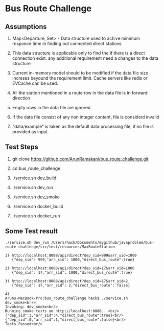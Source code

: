 
# Bus Route Challenge

<h2>Assumptions</h2>

1) Map<Departure, Set<Arrival>> - Data structure used to achive minimum responce time in finding out connected direct stations

2) This data structure is applicable only to find the if there is a direct connection exist. any additional requirement need a changes to the data structure

3) Current in-memory model should to be modified if the data file size increses beyound the requirement limit. Cache servers like redis or EVCache can be used. 
 
4) All the station mentioned in a route row in the data file is in forward direction 

5) Empty rows in the data file are ignored.

6) If the data file consist of any non integer content, file is considerd invalid

7) "data/example" is taken as the default data processing file, if no file is provided as input.


<h2>Test Steps</h2>

1) git clone https://github.com/ArunRamakani/bus_route_challenge.git

2) cd bus_route_challenge

3) ./service.sh dev_build

4) ./service.sh dev_run <file-name>

5) ./service.sh dev_smoke

6) ./service.sh docker_build

7) ./service.sh docker_run


<h2>Some Test result </h2>

``` 
./service.sh dev_run /Users/hack/Documents/mygithub/javaproblem/bus-route-challenge/src/test/resources/MaxRouteStation

1) http://localhost:8088/api/direct?dep_sid=999&arr_sid=1000
   {"dep_sid": 999,"arr_sid": 1000,"direct_bus_route":true}

2) http://localhost:8088/api/direct?dep_sid=17&arr_sid=1000
   {"dep_sid”: 17,"arr_sid": 1000,"direct_bus_route":true}

3) http://localhost:8088/api/direct?dep_sid=17&arr_sid=2
   {"dep_sid”: 17,"arr_sid”: 2,"direct_bus_route": false}

4) 
Aruns-MacBook-Pro:bus_route_challenge hack$ ./service.sh dev_smoke<br/>
Invoking: dev_smoke<br/>
Running smoke tests on http://localhost:8088...<br/>
{"dep_sid":3,"arr_sid":4,"direct_bus_route":true}<br/>
{"dep_sid":0,"arr_sid":1,"direct_bus_route":false}<br/>
Tests Passed<br/>
```
